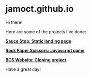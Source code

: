 # jamoct.github.io

Hi there! 

Here are some of the projects I've done:

<b> <a href="https://jamoct.github.io/Sauceshop_landingpage/"> Sauce Stop: Static landing page </b> </a> <br />

<b> <a href="https://jamoct.github.io/Rock_paper_scissors/"> Rock Paper Scissors: Javascript game </b> </a> <br />
  
<b> <a href="https://jamoct.github.io/BCS_cloningproject/"> BCS Website: Cloning project </b> </a> <br />

Have a great day!
